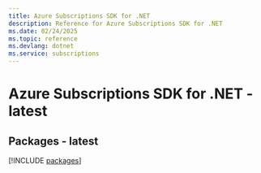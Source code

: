 ```yaml
---
title: Azure Subscriptions SDK for .NET
description: Reference for Azure Subscriptions SDK for .NET
ms.date: 02/24/2025
ms.topic: reference
ms.devlang: dotnet
ms.service: subscriptions
---
```

# Azure Subscriptions SDK for .NET - latest
## Packages - latest
[!INCLUDE [packages](subscriptions-index.md)]
